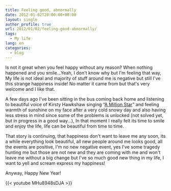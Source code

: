 ```yaml
---
title: Feeling good, abnormally
date: 2012-01-02T20:00:00+00:00
layout: single
author_profile: true
url: 2012/01/02/feeling-good-abnormally/
tags:
  - My life
lang: en
categories: 
  - blog
---
```

Is not it great when you feel happy without any reason? When nothing happened and you smile…Yeah, I don't know why but I'm feeling that way, My life is not ideal and majority of stuff around me is negative but still I've this strange happiness inside! No matter it came from but that's very welcome and I like that.

A few days ago I've been sitting in the bus coming back home and listening to beautiful voice of Kirsty Hawkshaw singing “[A Million Star](http://www.youtube.com/watch?v=rKkg-uKZr6A)” and feeling warmth of sunshine on my face after a very cold snowy day and also having less stress in mind since some of the problems is unlocked (not solved yet, but in progress in a good way…), In that moment I really felt its time to smile and enjoy the life, life can be beautiful from time to time.

That story is continuing, that happiness don't want to leave me any soon, its a while everything look beautiful, all new people around me looks good, all the events are positive, I'm no new negative event, yes I've some tragedy hunting me but those are not new and they are coming with me and won't leave me without a big change but I've so much good new thing in my life, I want to yell and scream express my happiness!

Anyway, Happy New Year!

{{< youtube MHu8948sDJA >}}
